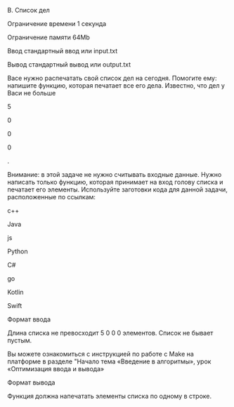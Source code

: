 B. Список дел

Ограничение времени	1 секунда

Ограничение памяти	64Mb

Ввод	стандартный ввод или input.txt

Вывод	стандартный вывод или output.txt

Васе нужно распечатать свой список дел на сегодня. Помогите ему: напишите функцию, которая печатает все его дела. Известно, что дел у Васи не больше 

5

0

0

0

.

Внимание: в этой задаче не нужно считывать входные данные. Нужно написать только функцию, которая принимает на вход голову списка и печатает его элементы.
Используйте заготовки кода для данной задачи, расположенные по ссылкам:

c++

Java

js

Python

C#

go

Kotlin

Swift

Формат ввода

Длина списка не превосходит
5
0
0
0
 элементов. Список не бывает пустым.

Вы можете ознакомиться с инструкцией по работе с Make на платформе в разделе "Начало тема «Введение в алгоритмы», урок «Оптимизация ввода и вывода»

Формат вывода

Функция должна напечатать элементы списка по одному в строке.
